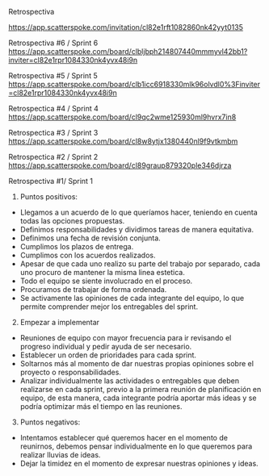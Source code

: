 Retrospectiva 

https://app.scatterspoke.com/invitation/cl82e1rft1082860nk42yyt0135

Retrospectiva #6 / Sprint 6 https://app.scatterspoke.com/board/clbljbph214807440mmmyvl42bb1?inviter=cl82e1rpr1084330nk4yvx48i9n

Retrospectiva #5 / Sprint 5 https://app.scatterspoke.com/board/clb1icc6918330mlk96olvdl0%3Finviter=cl82e1rpr1084330nk4yvx48i9n

Retrospectica #4 / Sprint 4 https://app.scatterspoke.com/board/cl9qc2wme125930ml9hvrx7in8

Retrospectica #3 / Sprint 3 https://app.scatterspoke.com/board/cl8w8ytjx1380440nl9f9vtkmbm

Retrospectica #2 / Sprint 2 https://app.scatterspoke.com/board/cl89graup879320ple346djrza

Retrospectiva #1/ Sprint 1

1. Puntos positivos:
- Llegamos a un acuerdo de lo que queríamos hacer, teniendo en cuenta todas las opciones propuestas.
- Definimos responsabilidades y dividimos tareas de manera equitativa.
- Definimos una fecha de revisión conjunta.
- Cumplimos los plazos de entrega.
- Cumplimos con los acuerdos realizados.
- Apesar de que cada uno realizo su parte del trabajo por separado, cada uno procuro de mantener la misma linea estetica.
- Todo el equipo se siente involucrado en el proceso.
- Procuramos de trabajar de forma ordenada.
- Se  activamente las opiniones de cada integrante del equipo, lo que permite comprender mejor los entregables del sprint.


2. Empezar a implementar
- Reuniones de equipo con mayor frecuencia para ir revisando el progreso individual y pedir ayuda de ser necesario.
- Establecer un orden de prioridades para cada sprint.
- Soltarnos más al momento de dar nuestras propias opiniones sobre el proyecto o responsabilidades.
- Analizar individualmente las actividades o entregables que deben realizarse en cada sprint, previo a la primera reunión de planificación en equipo, de esta manera, cada integrante podría aportar más ideas y se podría  optimizar más el tiempo en las reuniones.


3. Puntos negativos:
- Intentamos establecer qué queremos hacer en el momento de reunirnos, debemos pensar individualmente en lo que queremos para realizar lluvias de ideas.
- Dejar la timidez en el momento de expresar nuestras opiniones y ideas.
 
